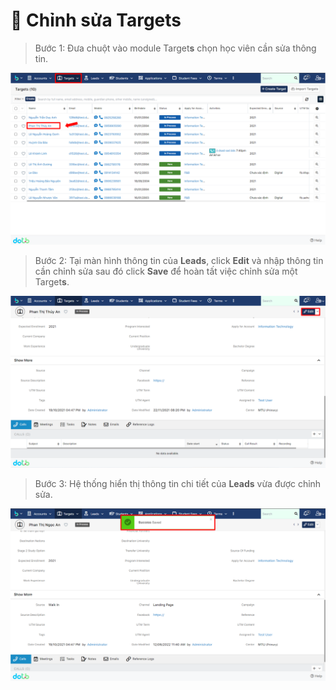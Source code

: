 # 📝 Chỉnh sửa Targets

> Bước 1: Đưa chuột vào module Target**s** chọn học viên cần sửa thông tin.

![](<../../.gitbook/assets/image (109) (1).png>)

> Bước 2: Tại màn hình thông tin của **Leads**, click **Edit** và nhập thông tin cần chỉnh sửa sau đó click **Save** để hoàn tất việc chỉnh sửa một Target**s**.

![](<../../.gitbook/assets/image (105) (1).png>)

> Bước 3: Hệ thống hiển thị thông tin chi tiết của **Leads** vừa được chỉnh sửa.

![](<../../.gitbook/assets/image (113) (1).png>)

##
